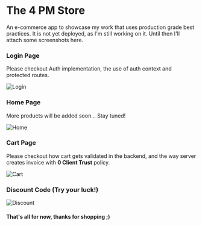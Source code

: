 # The 4 PM Store
An e-commerce app to showcase my work that uses production grade best practices. It is not yet deployed, as I'm still working on it. 
Until then I'll attach some screenshots here.

### Login Page
Please checkout Auth implementation, the use of auth context and protected routes.

![Login](https://github.com/theGateway1/uniblox-ecommerce/assets/70198503/e334c055-7d59-4d0f-b4ee-b52be79f1a49)

### Home Page
More products will be added soon... Stay tuned!

![Home](https://github.com/theGateway1/uniblox-ecommerce/assets/70198503/2ac4a69d-be2e-4f86-84d2-bf2c1ab73de6)


### Cart Page
Please checkout how cart gets validated in the backend, and the way server creates invoice with <b>0 Client Trust</b> policy.

![Cart](https://github.com/theGateway1/uniblox-ecommerce/assets/70198503/c061db97-b0c4-4652-821c-b8bbcfd8d706)

### Discount Code (Try your luck!)

![Discount](https://github.com/theGateway1/uniblox-ecommerce/assets/70198503/78ea09db-47de-42c9-9643-1452a13ffbcc)

#### That's all for now, thanks for shopping ;)
